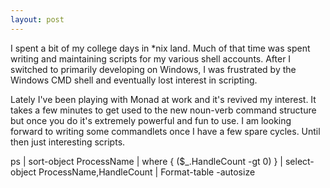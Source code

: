 ```yaml
---
layout: post
---
```

I spent a bit of my college days in *nix land.  Much of that time was spent
writing and maintaining scripts for my various shell accounts.  After I
switched to primarily developing on Windows, I was frustrated by the Windows
CMD shell and eventually lost interest in scripting.



Lately I've been playing with Monad at work and it's revived my interest.  It
takes a few minutes to get used to the new noun-verb command structure but
once you do it's extremely powerful and fun to use.  I am looking forward to
writing some commandlets once I have a few spare cycles.  Until then just
interesting scripts.



ps | sort-object ProcessName | where { ($_.HandleCount -gt 0) } | select-
object ProcessName,HandleCount | Format-table -autosize

